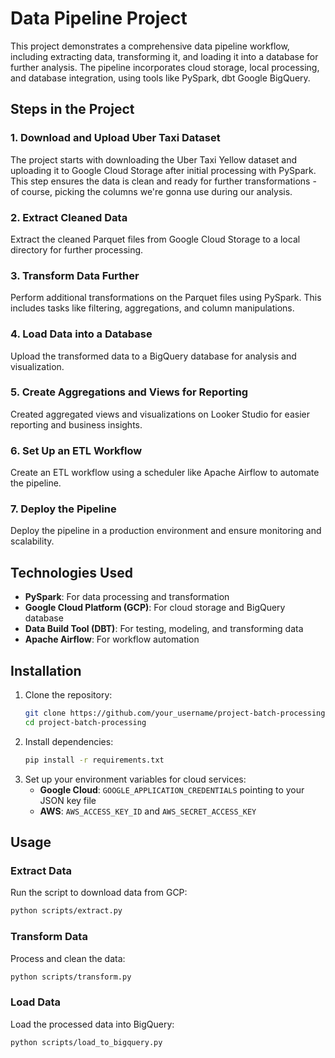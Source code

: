 # Data Pipeline Project

This project demonstrates a comprehensive data pipeline workflow, including extracting data, transforming it, and loading it into a database for further analysis. The pipeline incorporates cloud storage, local processing, and database integration, using tools like PySpark, dbt Google BigQuery.


## Steps in the Project

### 1. Download and Upload Uber Taxi Dataset
The project starts with downloading the Uber Taxi Yellow dataset and uploading it to Google Cloud Storage after initial processing with PySpark. This step ensures the data is clean and ready for further transformations - of course, picking the columns we're gonna use during our analysis.

### 2. Extract Cleaned Data
Extract the cleaned Parquet files from Google Cloud Storage to a local directory for further processing.

### 3. Transform Data Further
Perform additional transformations on the Parquet files using PySpark. This includes tasks like filtering, aggregations, and column manipulations.

### 4. Load Data into a Database
Upload the transformed data to a BigQuery database for analysis and visualization.

### 5. Create Aggregations and Views for Reporting
Created aggregated views and visualizations on Looker Studio for easier reporting and business insights.

### 6. Set Up an ETL Workflow
Create an ETL workflow using a scheduler like Apache Airflow to automate the pipeline.

### 7. Deploy the Pipeline
Deploy the pipeline in a production environment and ensure monitoring and scalability.

## Technologies Used

- **PySpark**: For data processing and transformation
- **Google Cloud Platform (GCP)**: For cloud storage and BigQuery database
- **Data Build Tool (DBT)**: For testing, modeling, and transforming data
- **Apache Airflow**: For workflow automation
 
## Installation

1. Clone the repository:
   ```bash
   git clone https://github.com/your_username/project-batch-processing.git
   cd project-batch-processing
   ```
2. Install dependencies:
   ```bash
   pip install -r requirements.txt
   ```
3. Set up your environment variables for cloud services:
   - **Google Cloud**: `GOOGLE_APPLICATION_CREDENTIALS` pointing to your JSON key file
   - **AWS**: `AWS_ACCESS_KEY_ID` and `AWS_SECRET_ACCESS_KEY`

## Usage

### Extract Data
Run the script to download data from GCP:
```bash
python scripts/extract.py
```

### Transform Data
Process and clean the data:
```bash
python scripts/transform.py
```

### Load Data
Load the processed data into BigQuery:
```bash
python scripts/load_to_bigquery.py
```
